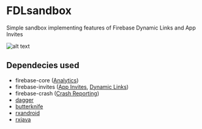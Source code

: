 # FDLsandbox
Simple sandbox implementing features of Firebase Dynamic Links and App Invites

![alt text](https://firebase.google.com/_static/0fb3bb994f/images/firebase/lockup.png)

## Dependecies used
* firebase-core ([Analytics](https://firebase.google.com/docs/analytics/android/start/))
* firebase-invites ([App Invites](https://firebase.google.com/docs/app-indexing/android/app), [Dynamic Links](https://firebase.google.com/docs/dynamic-links/android/receive))
* firebase-crash ([Crash Reporting](https://firebase.google.com/docs/crash/android))
* [dagger](http://square.github.io/dagger/)
* [butterknife](http://jakewharton.github.io/butterknife/)
* [rxandroid](https://github.com/ReactiveX/RxAndroid)
* [rxjava](https://github.com/ReactiveX/RxJava)
